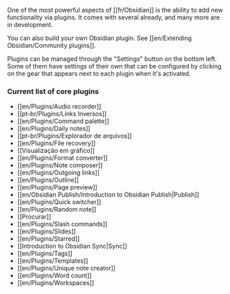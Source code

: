 One of the most powerful aspects of [[fr/Obsidian]] is the ability to add new functionality via plugins. It comes with several already, and many more are in development.

You can also build your own Obsidian plugin. See [[en/Extending Obsidian/Community plugins]].

Plugins can be managed through the "Settings" button on the bottom left. Some of them have settings of their own that can be configured by clicking on the gear that appears next to each plugin when it's activated.

### Current list of core plugins

- [[en/Plugins/Audio recorder]]
- [[pt-br/Plugins/Links Inversos]]
- [[en/Plugins/Command palette]]
- [[en/Plugins/Daily notes]]
- [[pt-br/Plugins/Explorador de arquivos]]
- [[en/Plugins/File recovery]]
- [[Visualização em gráfico]]
- [[en/Plugins/Format converter]]
- [[en/Plugins/Note composer]]
- [[en/Plugins/Outgoing links]]
- [[en/Plugins/Outline]]
- [[en/Plugins/Page preview]]
- [[en/Obsidian Publish/Introduction to Obsidian Publish|Publish]]
- [[en/Plugins/Quick switcher]]
- [[en/Plugins/Random note]]
- [[Procurar]]
- [[en/Plugins/Slash commands]]
- [[en/Plugins/Slides]]
- [[en/Plugins/Starred]]
- [[Introduction to Obsidian Sync|Sync]]
- [[en/Plugins/Tags]]
- [[en/Plugins/Templates]]
- [[en/Plugins/Unique note creator]]
- [[en/Plugins/Word count]]
- [[en/Plugins/Workspaces]]
